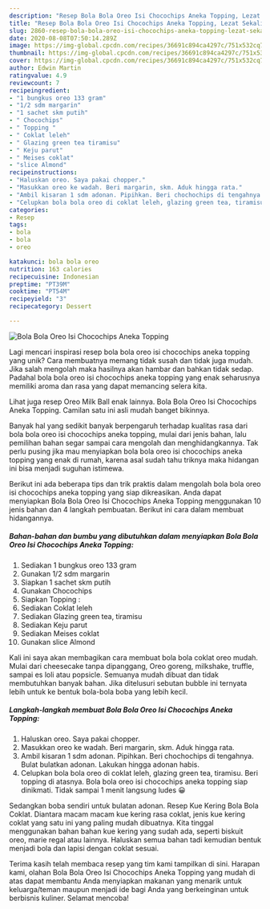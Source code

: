 ```yaml
---
description: "Resep Bola Bola Oreo Isi Chocochips Aneka Topping, Lezat Sekali"
title: "Resep Bola Bola Oreo Isi Chocochips Aneka Topping, Lezat Sekali"
slug: 2860-resep-bola-bola-oreo-isi-chocochips-aneka-topping-lezat-sekali
date: 2020-08-08T07:50:14.289Z
image: https://img-global.cpcdn.com/recipes/36691c894ca4297c/751x532cq70/bola-bola-oreo-isi-chocochips-aneka-topping-foto-resep-utama.jpg
thumbnail: https://img-global.cpcdn.com/recipes/36691c894ca4297c/751x532cq70/bola-bola-oreo-isi-chocochips-aneka-topping-foto-resep-utama.jpg
cover: https://img-global.cpcdn.com/recipes/36691c894ca4297c/751x532cq70/bola-bola-oreo-isi-chocochips-aneka-topping-foto-resep-utama.jpg
author: Edwin Martin
ratingvalue: 4.9
reviewcount: 7
recipeingredient:
- "1 bungkus oreo 133 gram"
- "1/2 sdm margarin"
- "1 sachet skm putih"
- " Chocochips"
- " Topping "
- " Coklat leleh"
- " Glazing green tea tiramisu"
- " Keju parut"
- " Meises coklat"
- "slice Almond"
recipeinstructions:
- "Haluskan oreo. Saya pakai chopper."
- "Masukkan oreo ke wadah. Beri margarin, skm. Aduk hingga rata."
- "Ambil kisaran 1 sdm adonan. Pipihkan. Beri chochochips di tengahnya. Bulat bulatkan adonan. Lakukan hingga adonan habis."
- "Celupkan bola bola oreo di coklat leleh, glazing green tea, tiramisu. Beri topping di atasnya. Bola bola oreo isi chocochips aneka topping siap dinikmati. Tidak sampai 1 menit langsung ludes 😀"
categories:
- Resep
tags:
- bola
- bola
- oreo

katakunci: bola bola oreo 
nutrition: 163 calories
recipecuisine: Indonesian
preptime: "PT39M"
cooktime: "PT54M"
recipeyield: "3"
recipecategory: Dessert

---
```



![Bola Bola Oreo Isi Chocochips Aneka Topping](https://img-global.cpcdn.com/recipes/36691c894ca4297c/751x532cq70/bola-bola-oreo-isi-chocochips-aneka-topping-foto-resep-utama.jpg)

Lagi mencari inspirasi resep bola bola oreo isi chocochips aneka topping yang unik? Cara membuatnya memang tidak susah dan tidak juga mudah. Jika salah mengolah maka hasilnya akan hambar dan bahkan tidak sedap. Padahal bola bola oreo isi chocochips aneka topping yang enak seharusnya memiliki aroma dan rasa yang dapat memancing selera kita.

Lihat juga resep Oreo Milk Ball enak lainnya. Bola Bola Oreo Isi Chocochips Aneka Topping. Camilan satu ini asli mudah banget bikinnya.

Banyak hal yang sedikit banyak berpengaruh terhadap kualitas rasa dari bola bola oreo isi chocochips aneka topping, mulai dari jenis bahan, lalu pemilihan bahan segar sampai cara mengolah dan menghidangkannya. Tak perlu pusing jika mau menyiapkan bola bola oreo isi chocochips aneka topping yang enak di rumah, karena asal sudah tahu triknya maka hidangan ini bisa menjadi suguhan istimewa.


Berikut ini ada beberapa tips dan trik praktis dalam mengolah bola bola oreo isi chocochips aneka topping yang siap dikreasikan. Anda dapat menyiapkan Bola Bola Oreo Isi Chocochips Aneka Topping menggunakan 10 jenis bahan dan 4 langkah pembuatan. Berikut ini cara dalam membuat hidangannya.

<!--inarticleads1-->

##### Bahan-bahan dan bumbu yang dibutuhkan dalam menyiapkan Bola Bola Oreo Isi Chocochips Aneka Topping:

1. Sediakan 1 bungkus oreo 133 gram
1. Gunakan 1/2 sdm margarin
1. Siapkan 1 sachet skm putih
1. Gunakan  Chocochips
1. Siapkan  Topping :
1. Sediakan  Coklat leleh
1. Sediakan  Glazing green tea, tiramisu
1. Sediakan  Keju parut
1. Sediakan  Meises coklat
1. Gunakan slice Almond


Kali ini saya akan membagikan cara membuat bola bola coklat oreo mudah. Mulai dari cheesecake tanpa dipanggang, Oreo goreng, milkshake, truffle, sampai es loli atau popsicle. Semuanya mudah dibuat dan tidak membutuhkan banyak bahan. Jika ditelusuri sebutan bubble ini ternyata lebih untuk ke bentuk bola-bola boba yang lebih kecil. 

<!--inarticleads2-->

##### Langkah-langkah membuat Bola Bola Oreo Isi Chocochips Aneka Topping:

1. Haluskan oreo. Saya pakai chopper.
1. Masukkan oreo ke wadah. Beri margarin, skm. Aduk hingga rata.
1. Ambil kisaran 1 sdm adonan. Pipihkan. Beri chochochips di tengahnya. Bulat bulatkan adonan. Lakukan hingga adonan habis.
1. Celupkan bola bola oreo di coklat leleh, glazing green tea, tiramisu. Beri topping di atasnya. Bola bola oreo isi chocochips aneka topping siap dinikmati. Tidak sampai 1 menit langsung ludes 😀


Sedangkan boba sendiri untuk bulatan adonan. Resep Kue Kering Bola Bola Coklat. Diantara macam macam kue kering rasa coklat, jenis kue kering coklat yang satu ini yang paling mudah dibuatnya. Kita tinggal menggunakan bahan bahan kue kering yang sudah ada, seperti biskuit oreo, marie regal atau lainnya. Haluskan semua bahan tadi kemudian bentuk menjadi bola dan lapisi dengan coklat sesuai. 

Terima kasih telah membaca resep yang tim kami tampilkan di sini. Harapan kami, olahan Bola Bola Oreo Isi Chocochips Aneka Topping yang mudah di atas dapat membantu Anda menyiapkan makanan yang menarik untuk keluarga/teman maupun menjadi ide bagi Anda yang berkeinginan untuk berbisnis kuliner. Selamat mencoba!
